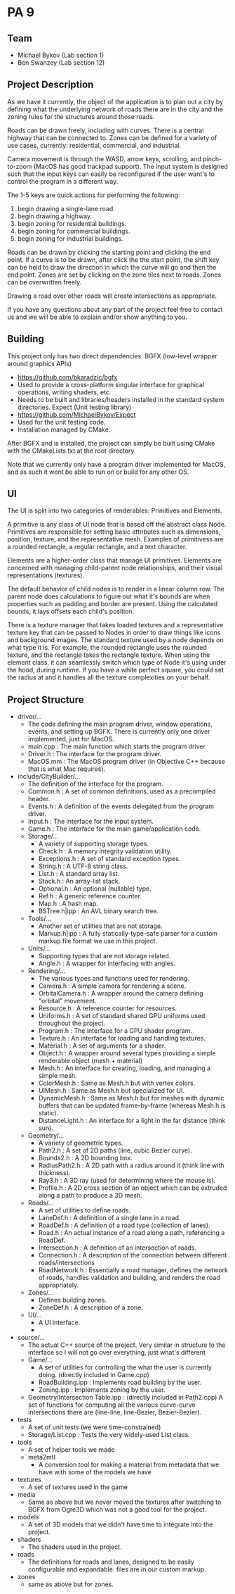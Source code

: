 # PA 9

## Team
- Michael Bykov (Lab section 1)
- Ben Swanzey (Lab section 12)



## Project Description

As we have it currently, the object of the application is to plan out a city
by defining what the underlying network of roads there are in the city and the
zoning rules for the structures around those roads.

Roads can be drawn freely, including with curves.
There is a central highway that can be connected to.
Zones can be defined for a variety of use cases, currently: residential,
commercial, and industrial.

Camera movement is through the WASD, arrow keys, scrolling, and pinch-to-zoom
(MacOS has good trackpad support).
The input system is designed such that the input keys can easily be reconfigured
if the user want's to control the program in a different way.

The 1-5 keys are quick actions for performing the following:
1. begin drawing a single-lane road.
2. begin drawing a highway.
3. begin zoning for residential buildings.
3. begin zoning for commercial buildings.
3. begin zoning for industrial buildings.

Roads can be drawn by clicking the starting point and clicking the end point.
If a curve is to be drawn, after click the the start point, the shift key can be
held to draw the direction in which the curve will go and then the end point.
Zones are set by clicking on the zone tiles next to roads.
Zones can be overwritten freely.

Drawing a road over other roads will create intersections as appropriate.

If you have any questions about any part of the project feel free to contact us
and we will be able to explain and/or show anything to you.



## Building

This project only has two direct dependencies:
BGFX (low-level wrapper around graphics APIs)
  - https://github.com/bkaradzic/bgfx
  - Used to provide a cross-platform singular interface for graphical
    operations, writing shaders, etc.
  - Needs to be built and libraries/headers installed in the standard system
    directories.
Expect (Unit testing library)
  - https://github.com/MichaelBykov/Expect
  - Used for the unit testing code.
  - Installation managed by CMake.

After BGFX and is installed, the project can simply be built using CMake with
the CMakeLists.txt at the root directory.

Note that we currently only have a program driver implemented for MacOS, and
as such it wont be able to run on or build for any other OS.


## UI

The UI is split into two categories of renderables: Primitives and Elements.

A primitive is any class of UI node that is based off the abstract class Node.
Primitives are responsible for setting basic attributes such as dimensions, position,
texture, and the representative mesh. Examples of primitivess are a rounded rectangle,
a regular rectangle, and a text character.

Elements are a higher-order class that manage UI primitives. Elements are concerned with
managing child-parent node relationships, and their visual representations (textures).

The default behavior of child nodes is to render in a linear column row. The parent node
does calculations to figure out what it's bounds are when properties such as padding and
border are present. Using the calculated bounds, it lays offsets each child's position.

There is a texture manager that takes loaded textures and a representative texture key that
can be passed to Nodes in order to draw things like icons and background images. The standard
texture used by a node depends on what type it is. For example, the rounded rectangle uses 
the rounded texture, and the rectangle takes the rectangle texture. When using the element class,
it can seamlessly switch which type of Node it's using under the hood, during runtime. If you
have a white perfect square, you could set the radius at and it handles all the texture
complexities on your behalf.



## Project Structure

- driver/...
  - The code defining the main program driver, window operations, events, and
    setting up BGFX.
    There is currently only one driver implemented, just for MacOS.
  - main.cpp : The main function which starts the program driver.
  - Driver.h : The interface for the program driver.
  - MacOS.mm : The MacOS program driver (in Objective C++ because that is what
    Mac requires).
- include/CityBuilder/...
  - The definition of the interface for the program.
  - Common.h : A set of common definitions, used as a precompiled header.
  - Events.h : A definition of the events delegated from the program driver.
  - Input.h : The interface for the input system.
  - Game.h : The interface for the main game/application code.
  - Storage/...
    - A variety of supporting storage types.
    - Check.h : A memory integrity validation utility.
    - Exceptions.h : A set of standard exception types.
    - String.h : A UTF-8 string class.
    - List.h : A standard array list.
    - Stack.h : An array-list stack.
    - Optional.h : An optional (nullable) type.
    - Ref.h : A generic reference counter.
    - Map.h : A hash map.
    - BSTree.h|ipp : An AVL binary search tree.
  - Tools/...
    - Another set of utilities that are not storage.
    - Markup.h|ipp : A fully statically-type-safe parser for a custom markup
      file format we use in this project.
  - Units/...
    - Supporting types that are not storage related.
    - Angle.h : A wrapper for interfacing with angles.
  - Rendering/...
    - The various types and functions used for rendering.
    - Camera.h : A simple camera for rendering a scene.
    - OrbitalCamera.h : A wrapper around the camera defining "orbital" movement.
    - Resource.h : A reference counter for resources.
    - Uniforms.h : A set of standard shared GPU uniforms used throughout the
      project.
    - Program.h : The interface for a GPU shader program.
    - Texture.h : An interface for loading and handling textures.
    - Material.h : A set of arguments for a shader.
    - Object.h : A wrapper around several types providing a simple renderable
      object (mesh + material)
    - Mesh.h : An interface for creating, loading, and managing a simple mesh.
    - ColorMesh.h : Same as Mesh.h but with vertex colors.
    - UIMesh.h : Same as Mesh.h but specialized for UI.
    - DynamicMesh.h : Same as Mesh.h but for meshes with dynamic buffers that
      can be updated frame-by-frame (whereas Mesh.h is static).
    - DistanceLight.h : An interface for a light in the far distance
      (think sun).
  - Geometry/...
    - A variety of geometric types.
    - Path2.h : A set of 2D paths (line, cubic Bezier curve).
    - Bounds2.h : A 2D bounding box.
    - RadiusPath2.h : A 2D path with a radius around it
      (think line with thickness).
    - Ray3.h : A 3D ray (used for determining where the mouse is).
    - Profile.h : A 2D cross section of an object which can be extruded along a
      path to produce a 3D mesh.
  - Roads/...
    - A set of utilities to define roads.
    - LaneDef.h : A definition of a single lane in a road.
    - RoadDef.h : A definition of a road type (collection of lanes).
    - Road.h : An actual instance of a road along a path, referencing a RoadDef.
    - Intersection.h : A definition of an intersection of roads.
    - Connection.h : A description of the connection between different
      roads/intersections
    - RoadNetwork.h : Essentially a road manager, defines the network of roads,
      handles validation and building, and renders the road appropriately.
  - Zones/...
    - Defines building zones.
    - ZoneDef.h : A description of a zone.
  - UI/...
    - A UI interface.
    - 
- source/...
  - The actual C++ source of the project.
    Very similar in structure to the interface so I will not go over everything,
    just what's different
  - Game/...
    - A set of utilities for controlling the what the user is currently doing.
      (directly included in Game.cpp)
    - RoadBuilding.ipp : Implements road building by the user.
    - Zoning.ipp : Implements zoning by the user.
  - Geometry/Intersection Table.ipp :
    (directly included in Path2.cpp)
    A set of functions for computing all the various curve-curve intersections
    there are (line-line, line-Bezier, Bezier-Bezier).
- tests
  - A set of unit tests (we were time-constrained)
  - Storage/List.cpp : Tests the very widely-used List class.
- tools
  - A set of helper tools we made
  - meta2mtl
    - A conversion tool for making a material from metadata that we have with
      some of the models we have
- textures
  - A set of textures used in the game
- media
  - Same as above but we never moved the textures after switching to BGFX from
    Ogre3D which was not a good tool for the project.
- models
  - A set of 3D models that we didn't have time to integrate into the project.
- shaders
  - The shaders used in the project.
- roads
  - The definitions for roads and lanes, designed to be easily configurable and
    expandable.
    files are in our custom markup.
- zones
  - same as above but for zones.
